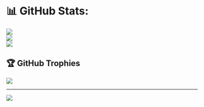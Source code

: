 # 📊 GitHub Stats:
![](https://github-readme-stats.vercel.app/api?username=hamzasaleem2&theme=synthwave&hide_border=false&include_all_commits=false&count_private=false)<br/>
![](https://github-readme-streak-stats.herokuapp.com/?user=hamzasaleem2&theme=synthwave&hide_border=false)<br/>
![](https://github-readme-stats.vercel.app/api/top-langs/?username=hamzasaleem2&theme=synthwave&hide_border=false&include_all_commits=false&count_private=false&layout=compact)

## 🏆 GitHub Trophies
![](https://github-profile-trophy.vercel.app/?username=hamzasaleem2&theme=radical&no-frame=false&no-bg=true&margin-w=4)

---
[![](https://visitcount.itsvg.in/api?id=hamzasaleem2&icon=0&color=0)](https://visitcount.itsvg.in)
